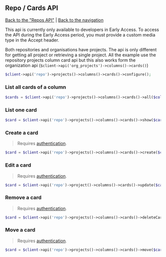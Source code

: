 ## Repo / Cards API
[Back to the "Repos API"](../repos.md) | [Back to the navigation](../README.md)

This api is currently only available to developers in Early Access. To access the API during the Early Access period, 
you must provide a custom media type in the Accept header.

Both repositories and organisations have projects. The api is only different for getting all project or retrieving a single project.
All the example use the repository projects column card api but this also works form the organization api (`$client->api('org_projects')->columns()->cards()`)


```php
$client->api('repo')->projects()->columns()->cards()->configure();
```

### List all cards of a column

```php
$cards = $client->api('repo')->projects()->columns()->cards()->all($columnId);
```

### List one card

```php
$card = $client->api('repo')->projects()->columns()->cards()->show($cardId);
```

### Create a card

> Requires [authentication](../security.md).

```php
$card = $client->api('repo')->projects()->columns()->cards()->create($columnId, array('content_type' => 'Issue', 'content_id' => '452'));
```

### Edit a card

> Requires [authentication](../security.md).

```php
$card = $client->api('repo')->project()->columns()->cards()->update($cardId, array('note' => 'card note'));
```

### Remove a card

> Requires [authentication](../security.md).

```php
$card = $client->api('repo')->projects()->columns()->cards()->deleteCard($cardId);
```

### Move a card

> Requires [authentication](../security.md).

```php
$card = $client->api('repo')->projects()->columns()->cards()->move($cardId, array('position' => 'top));
```
